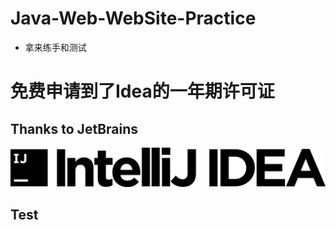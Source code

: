 # Java-Web-WebSite-Practice
- 拿来练手和测试
# 免费申请到了Idea的一年期许可证

## Thanks to JetBrains

[![Idea](Imgs/logo-text.png)](https://www.jetbrains.com/?from=Java-Web-WebSite-Practice)

## Test

